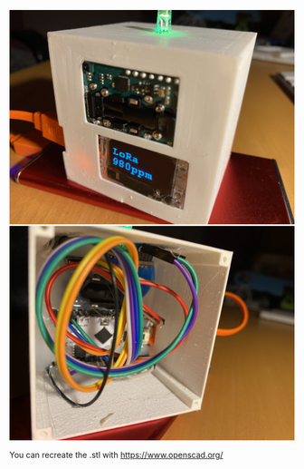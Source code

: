 ![front](../docs/Klassenzimmermodul.jpg)
![back](../docs/Klassenzimmermodul_Einbau.jpg)

You can recreate the .stl with https://www.openscad.org/
